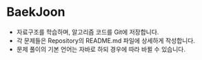 # BaekJoon

- 자료구조를 학습하며, 알고리즘 코드를 Git에 저장합니다.
- 각 문제들은 Repository의 README.md 파일에 상세하게 작성합니다.
- 문제 풀이의 기본 언어는 자바로 하되 경우에 따라 바뀔 수 있습니다.
